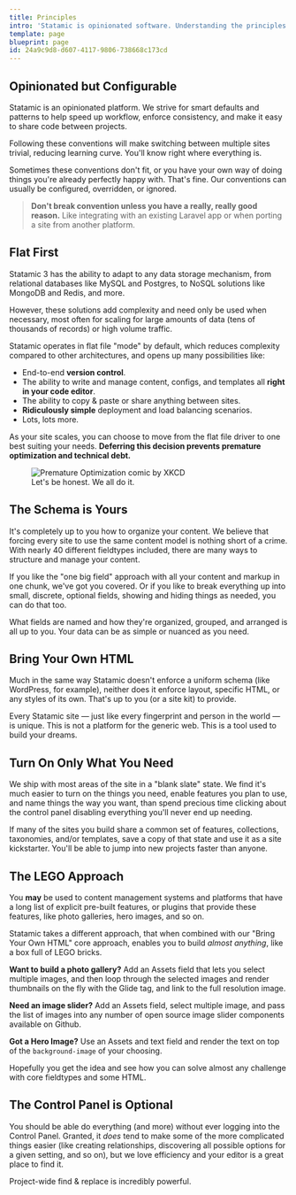 ```yaml
---
title: Principles
intro: 'Statamic is opinionated software. Understanding the principles we follow while designing features and conventions will help train your intuition and understanding of how to take advantage of its conventions. This is a fancy way of saying you will need to RTFM less.'
template: page
blueprint: page
id: 24a9c9d8-d607-4117-9806-738668c173cd
---
```

## Opinionated but Configurable

Statamic is an opinionated platform. We strive for smart defaults and patterns to help speed up workflow, enforce consistency, and make it easy to share code between projects.

Following these conventions will make switching between multiple sites trivial, reducing learning curve. You'll know right where everything is.

Sometimes these conventions don't fit, or you have your own way of doing things you're already perfectly happy with. That's fine. Our conventions can usually be configured, overridden, or ignored.

> **Don't break convention unless you have a really, really good reason.** Like integrating with an existing Laravel app or when porting a site from another platform.

## Flat First

Statamic 3 has the ability to adapt to any data storage mechanism, from relational databases like MySQL and Postgres, to NoSQL solutions like MongoDB and Redis, and more.

However, these solutions add complexity and need only be used when necessary, most often for scaling for large amounts of data (tens of thousands of records) or high volume traffic.

Statamic operates in flat file "mode" by default, which reduces complexity compared to other architectures, and opens up many possibilities like:

- End-to-end **version control**.
- The ability to write and manage content, configs, and templates all **right in your code editor**.
- The ability to copy & paste or share anything between sites.
- **Ridiculously simple** deployment and load balancing scenarios.
- Lots, lots more.

As your site scales, you can choose to move from the flat file driver to one best suiting your needs. **Deferring this decision prevents premature optimization and technical debt.**

<figure>
    <img src="https://imgs.xkcd.com/comics/the_general_problem.png" alt="Premature Optimization comic by XKCD">
    <figcaption>Let's be honest. We all do it.</figcaption>
</figure>

## The Schema is Yours

It's completely up to you how to organize your content. We believe that forcing every site to use the same content model is nothing short of a crime. With nearly 40 different fieldtypes included, there are many ways to structure and manage your content.

If you like the "one big field" approach with all your content and markup in one chunk, we've got you covered. Or if you like to break everything up into small, discrete, optional fields, showing and hiding things as needed, you can do that too.

What fields are named and how they're organized, grouped, and arranged is all up to you. Your data can be as simple or nuanced as you need.

## Bring Your Own HTML

Much in the same way Statamic doesn't enforce a uniform schema (like WordPress, for example), neither does it enforce layout, specific HTML, or any styles of its own. That's up to you (or a site kit) to provide.

Every Statamic site &mdash; just like every fingerprint and person in the world &mdash; is unique. This is not a platform for the generic web. This is a tool used to build your dreams.

## Turn On Only What You Need

We ship with most areas of the site in a "blank slate" state. We find it's much easier to turn on the things you need, enable features you plan to use, and name things the way you want, than spend precious time clicking about the control panel disabling everything you'll never end up needing.

If many of the sites you build share a common set of features, collections, taxonomies, and/or templates, save a copy of that state and use it as a site kickstarter. You'll be able to jump into new projects faster than anyone.

## The LEGO Approach

You **may** be used to content management systems and platforms that have a long list of explicit pre-built features, or plugins that provide these features, like photo galleries, hero images, and so on.

Statamic takes a different approach, that when combined with our "Bring Your Own HTML" core approach, enables you to build _almost anything_, like a box full of LEGO bricks.

**Want to build a photo gallery?** Add an Assets field that lets you select multiple images, and then loop through the selected images and render thumbnails on the fly with the Glide tag, and link to the full resolution image.

**Need an image slider?** Add an Assets field, select multiple image, and pass the list of images into any number of open source image slider components available on Github.

**Got a Hero Image?** Use an Assets and text field and render the text on top of the `background-image` of your choosing.

Hopefully you get the idea and see how you can solve almost any challenge with core fieldtypes and some HTML.

## The Control Panel is Optional

You should be able do everything (and more) without ever logging into the Control Panel. Granted, it _does_ tend to make some of the more complicated things easier (like creating relationships, discovering all possible options for a given setting, and so on), but we love efficiency and your editor is a great place to find it.

Project-wide find & replace is incredibly powerful.
